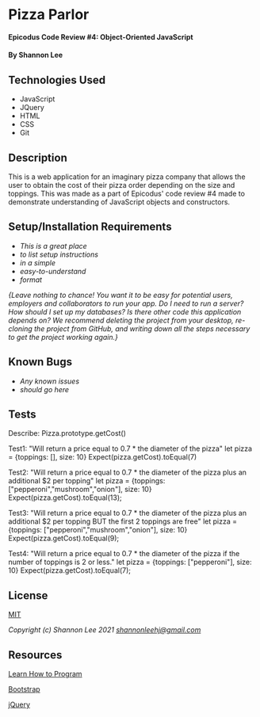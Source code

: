 # Pizza Parlor

#### Epicodus Code Review #4: Object-Oriented JavaScript

#### By Shannon Lee

## Technologies Used

* JavaScript
* JQuery
* HTML
* CSS
* Git

## Description

This is a web application for an imaginary pizza company that allows the user to obtain the cost of their pizza order depending on the size and toppings. This was made as a part of Epicodus' code review #4 made to demonstrate understanding of JavaScript objects and constructors.

## Setup/Installation Requirements

* _This is a great place_
* _to list setup instructions_
* _in a simple_
* _easy-to-understand_
* _format_

_{Leave nothing to chance! You want it to be easy for potential users, employers and collaborators to run your app. Do I need to run a server? How should I set up my databases? Is there other code this application depends on? We recommend deleting the project from your desktop, re-cloning the project from GitHub, and writing down all the steps necessary to get the project working again.}_

## Known Bugs

* _Any known issues_
* _should go here_

## Tests

Describe: Pizza.prototype.getCost()

Test1: "Will return a price equal to 0.7 * the diameter of the pizza"
let pizza = {toppings: [], size: 10}
Expect(pizza.getCost).toEqual(7)

Test2: "Will return a price equal to 0.7 * the diameter of the pizza plus an additional $2 per topping"
let pizza = {toppings: ["pepperoni","mushroom","onion"], size: 10}
Expect(pizza.getCost).toEqual(13);

Test3: "Will return a price equal to 0.7 * the diameter of the pizza plus an additional $2 per topping BUT the first 2 toppings are free"
let pizza = {toppings: ["pepperoni","mushroom","onion"], size: 10}
Expect(pizza.getCost).toEqual(9);

Test4: "Will return a price equal to 0.7 * the diameter of the pizza if the number of toppings is 2 or less."
let pizza = {toppings: ["pepperoni"], size: 10}
Expect(pizza.getCost).toEqual(7);


## License
[MIT](https://opensource.org/licenses/MIT)

_Copyright (c) Shannon Lee 2021_
_<shannonleehj@gmail.com>_

## Resources
[Learn How to Program](https://www.learnhowtoprogram.com/introduction-to-programming-part-time-c-and-react-track)

[Bootstrap](https://getbootstrap.com/)

[jQuery](https://api.jquery.com/)